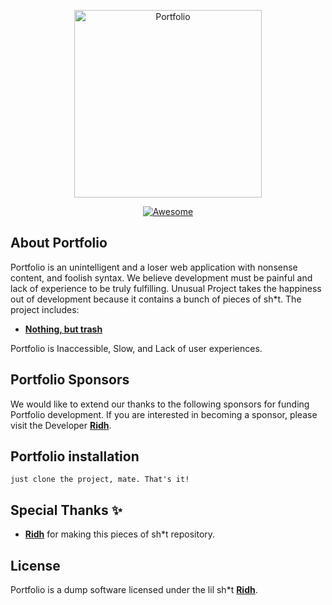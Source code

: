 <p align="center">
    <img src="https://media.tenor.com/bL3N_E4XsLsAAAAd/funny-dog.gif" width="300" alt="Portfolio">
</p>
<p align="center">
    <a href="https://awesome.re" rel="nofollow"><img src="https://camo.githubusercontent.com/715ee701c8a9a0dbe30aac69ed79f5712a6542f5a482a3940084ce76d494a779/68747470733a2f2f617765736f6d652e72652f62616467652e737667" alt="Awesome" data-canonical-src="https://awesome.re/badge.svg" style="max-width: 100%;"></a>
</p>

## About Portfolio

Portfolio is an unintelligent and a loser web application with nonsense content, and foolish syntax. We believe development must be painful and lack of experience to be truly fulfilling. Unusual Project takes the happiness out of development because it contains a bunch of pieces of sh*t. The project includes:

- **[Nothing, but trash](https://www.trashloop.com/)**

Portfolio is Inaccessible, Slow, and Lack of user experiences.

## Portfolio Sponsors

We would like to extend our thanks to the following sponsors for funding Portfolio development. If you are interested in becoming a sponsor, please visit the Developer **[Ridh](https://facebook.com/Roung-Ridh)**.

## Portfolio installation

```
just clone the project, mate. That's it!
```
## Special Thanks ✨

- **[Ridh](https://facebook.com/Roung-Ridh)** for making this pieces of sh*t repository.

## License

Portfolio is a dump software licensed under the lil sh*t **[Ridh](https://codepen.io/Ridh31)**.
